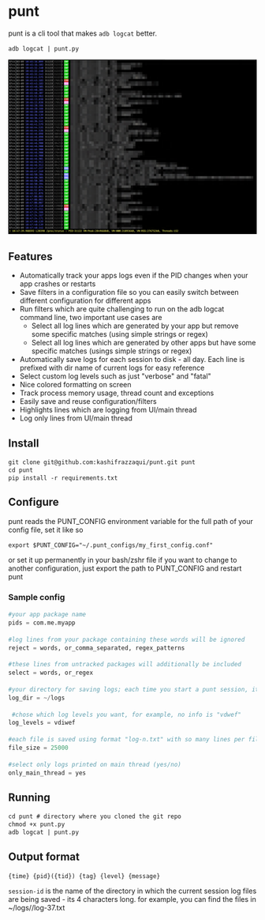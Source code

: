 # punt
punt is a cli tool that makes `adb logcat` better.

```
adb logcat | punt.py
```

![Screenshot](https://github.com/kashifrazzaqui/punt/blob/main/punt_screenshot.png)

## Features
* Automatically track your apps logs even if the PID changes when your app crashes or restarts
* Save filters in a configuration file so you can easily switch between different configuration for different apps
* Run filters which are quite challenging to run on the adb logcat command line, two important use cases are
    * Select all log lines which are generated by your app but remove some specific matches (using simple strings or regex)
    * Select all log lines which are generated by other apps but have some specific matches (usings simple strings or regex)
* Automatically save logs for each session to disk - all day. Each line is prefixed with dir name of current logs for easy reference
* Select custom log levels such as just "verbose" and "fatal"
* Nice colored formatting on screen
* Track process memory usage, thread count and exceptions
* Easily save and reuse configuration/filters
* Highlights lines which are logging from UI/main thread
* Log only lines from UI/main thread


## Install

```
git clone git@github.com:kashifrazzaqui/punt.git punt
cd punt
pip install -r requirements.txt
```

## Configure
punt reads the PUNT_CONFIG environment variable for the full path of your config file, set it like so
```
export $PUNT_CONFIG="~/.punt_configs/my_first_config.conf"
```
or set it up permanently in your bash/zshr file
if you want to change to another configuration, just export the path to PUNT_CONFIG and restart punt

### Sample config
```python
#your app package name
pids = com.me.myapp

#log lines from your package containing these words will be ignored
reject = words, or_comma_separated, regex_patterns

#these lines from untracked packages will additionally be included
select = words, or_regex

#your directory for saving logs; each time you start a punt session, it creates a new sub directory to save files under this
log_dir = ~/logs

 #chose which log levels you want, for example, no info is "vdwef"
log_levels = vdiwef

#each file is saved using format "log-n.txt" with so many lines per file
file_size = 25000

#select only logs printed on main thread (yes/no)
only_main_thread = yes
```

## Running
```
cd punt # directory where you cloned the git repo
chmod +x punt.py
adb logcat | punt.py
```

## Output format
`{time} {pid}({tid}) {tag} {level} {message}`

`session-id` is the name of the directory in which the current session log files are being saved - its 4 characters long.
for example, you can find the files in ~/logs/<session-id>/log-37.txt
